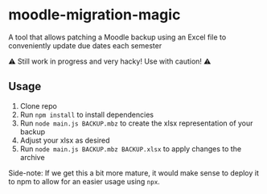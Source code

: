 # moodle-migration-magic
A tool that allows patching a Moodle backup using an Excel file to conveniently update due dates each semester

:warning: Still work in progress and very hacky! Use with caution! :warning:

## Usage

 1. Clone repo
 1. Run `npm install` to install dependencies
 1. Run `node main.js BACKUP.mbz` to create the xlsx representation of your backup
 1. Adjust your xlsx as desired
 1. Run `node main.js BACKUP.mbz BACKUP.xlsx` to apply changes to the archive

Side-note: If we get this a bit more mature, it would make sense to deploy it to npm to allow for an easier usage using `npx`.  

